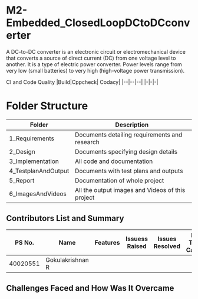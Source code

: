 # M2-Embedded_ClosedLoopDCtoDCconverter
  A DC-to-DC converter is an electronic circuit or electromechanical device that converts a source of direct current (DC) from one voltage level to another. It is a type of electric power converter. Power levels range from very low (small batteries) to very high (high-voltage power transmission). 
  
CI and Code Quality
|Build|Cppcheck|	Codacy|
|--|--|--|
|-|-|-|

# Folder Structure
|Folder|	Description|
|--|--|
1_Requirements|	Documents detailing requirements and research
2_Design|	Documents specifying design details
3_Implementation|	All code and documentation
4_TestplanAndOutput|	Documents with test plans and outputs
5_Report|	Documentation of whole project
6_ImagesAndVideos|	All the output images and Videos of this project


## Contributors List and Summary
|PS No.|	Name|	Features|	Issuess Raised|	Issues Resolved|	No Test Cases|	Test Case Pass|
|--|--|--|--|--|--|--|
40020551|	Gokulakrishnan R  

## Challenges Faced and How Was It Overcame
